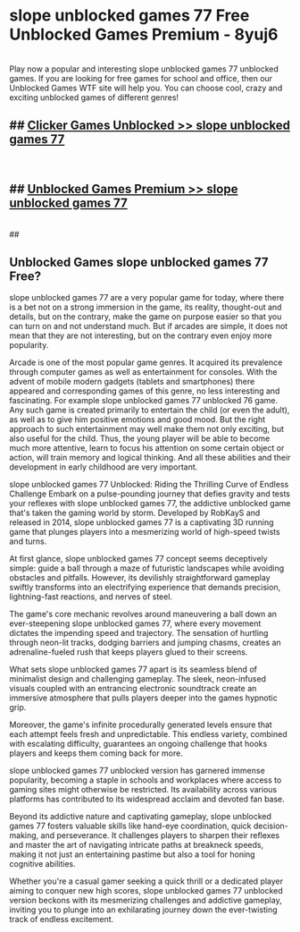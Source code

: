# slope unblocked games 77  Free Unblocked Games Premium - 8yuj6 <br>
<br>
Play now a popular and interesting slope unblocked games 77 unblocked games. If you are looking for free games for school and office, then our Unblocked Games WTF site will help you. You can choose cool, crazy and exciting unblocked games of different genres!


## ##  [Clicker Games Unblocked >> slope unblocked games 77](http://freeplayer.one?title=slope_unblocked_games_77&ref=UGames)
  <br>

##  ## [Unblocked Games Premium >> slope unblocked games 77](http://freeplayer.one?title=slope_unblocked_games_77&ref=UGames)
  <br>
  ##



## Unblocked Games slope unblocked games 77 Free?

slope unblocked games 77 are a very popular game for today, where there is a bet not on a strong immersion in the game, its reality, thought-out and details, but on the contrary, make the game on purpose easier so that you can turn on and not understand much. But if arcades are simple, it does not mean that they are not interesting, but on the contrary even enjoy more popularity.

Arcade is one of the most popular game genres. It acquired its prevalence through computer games as well as entertainment for consoles. With the advent of mobile modern gadgets (tablets and smartphones) there appeared and corresponding games of this genre, no less interesting and fascinating. For example slope unblocked games 77 unblocked 76 game. Any such game is created primarily to entertain the child (or even the adult), as well as to give him positive emotions and good mood. But the right approach to such entertainment may well make them not only exciting, but also useful for the child. Thus, the young player will be able to become much more attentive, learn to focus his attention on some certain object or action, will train memory and logical thinking. And all these abilities and their development in early childhood are very important.

slope unblocked games 77 Unblocked: Riding the Thrilling Curve of Endless Challenge
Embark on a pulse-pounding journey that defies gravity and tests your reflexes with slope unblocked games 77, the addictive unblocked game that's taken the gaming world by storm. Developed by RobKayS and released in 2014, slope unblocked games 77 is a captivating 3D running game that plunges players into a mesmerizing world of high-speed twists and turns.

At first glance, slope unblocked games 77 concept seems deceptively simple: guide a ball through a maze of futuristic landscapes while avoiding obstacles and pitfalls. However, its devilishly straightforward gameplay swiftly transforms into an electrifying experience that demands precision, lightning-fast reactions, and nerves of steel.

The game's core mechanic revolves around maneuvering a ball down an ever-steepening slope unblocked games 77, where every movement dictates the impending speed and trajectory. The sensation of hurtling through neon-lit tracks, dodging barriers and jumping chasms, creates an adrenaline-fueled rush that keeps players glued to their screens.

What sets slope unblocked games 77 apart is its seamless blend of minimalist design and challenging gameplay. The sleek, neon-infused visuals coupled with an entrancing electronic soundtrack create an immersive atmosphere that pulls players deeper into the games hypnotic grip.

Moreover, the game's infinite procedurally generated levels ensure that each attempt feels fresh and unpredictable. This endless variety, combined with escalating difficulty, guarantees an ongoing challenge that hooks players and keeps them coming back for more.

slope unblocked games 77 unblocked version has garnered immense popularity, becoming a staple in schools and workplaces where access to gaming sites might otherwise be restricted. Its availability across various platforms has contributed to its widespread acclaim and devoted fan base.

Beyond its addictive nature and captivating gameplay, slope unblocked games 77 fosters valuable skills like hand-eye coordination, quick decision-making, and perseverance. It challenges players to sharpen their reflexes and master the art of navigating intricate paths at breakneck speeds, making it not just an entertaining pastime but also a tool for honing cognitive abilities.

Whether you're a casual gamer seeking a quick thrill or a dedicated player aiming to conquer new high scores, slope unblocked games 77 unblocked version beckons with its mesmerizing challenges and addictive gameplay, inviting you to plunge into an exhilarating journey down the ever-twisting track of endless excitement.